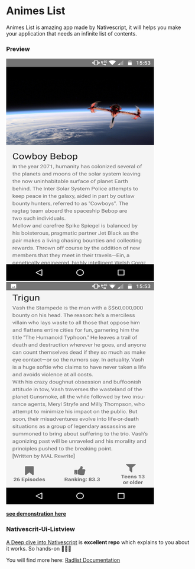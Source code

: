 # Animes List

Animes List is amazing app made by Nativescript, it will helps you make your application that needs an infinite list of contents.

### Preview

<img src="./app/images/Screenshot_20181111-155329.png" width="400px" height="600px"/><br/>
<img src="./app/images/Screenshot_20181111-155342.png" width="400px" height="600px"/><br/>

[**see demonstration here**](https://play.nativescript.org/?template=play-tsc&id=w3pena&v=11)
### Nativescrit-Ui-Listview

[A Deep dive into Nativescript](https://www.nativescript.org/blog/a-deep-dive-into-telerik-ui-for-nativescripts-listview) is **excellent repo** which explains to you about it works. So hands-on 💪💪💪

You will find more here: [Radlist Documentation](https://docs.telerik.com/devtools/nativescript-ui/Controls/NativeScript/ListView/overview)

